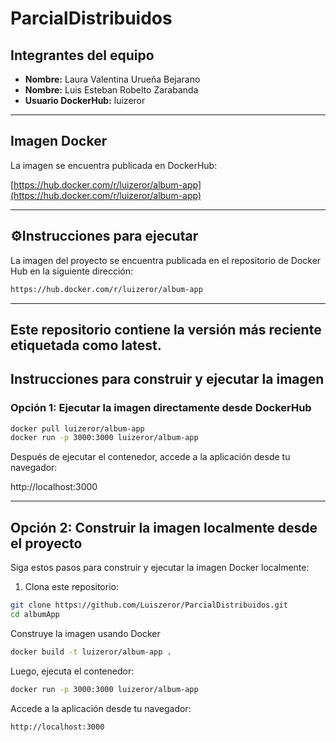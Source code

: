 # ParcialDistribuidos
##  Integrantes del equipo

- **Nombre:** Laura Valentina Urueña Bejarano  
- **Nombre:** Luis Esteban Robelto Zarabanda  
- **Usuario DockerHub:** luizeror 


---

## Imagen Docker

La imagen se encuentra publicada en DockerHub:

 [https://hub.docker.com/r/luizeror/album-app](https://hub.docker.com/r/luizeror/album-app)

---

## ⚙Instrucciones para ejecutar

La imagen del proyecto se encuentra publicada en el repositorio de Docker Hub en la siguiente dirección:

```bash 
https://hub.docker.com/r/luizeror/album-app
```

---
Este repositorio contiene la versión más reciente etiquetada como latest.
---
##  Instrucciones para construir y ejecutar la imagen

### Opción 1: Ejecutar la imagen directamente desde DockerHub

```bash
docker pull luizeror/album-app
docker run -p 3000:3000 luizeror/album-app
```

Después de ejecutar el contenedor, accede a la aplicación desde tu navegador:

http://localhost:3000

---
## Opción 2: Construir la imagen localmente desde el proyecto

Siga estos pasos para construir y ejecutar la imagen Docker localmente:

1. Clona este repositorio:

```bash
git clone https://github.com/Luiszeror/ParcialDistribuidos.git
cd albumApp
```
Construye la imagen usando Docker

```bash
docker build -t luizeror/album-app .
```


Luego, ejecuta el contenedor:

```bash
docker run -p 3000:3000 luizeror/album-app
```

Accede a la aplicación desde tu navegador:

```bash
http://localhost:3000
```


